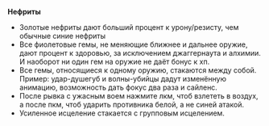 **Нефриты**
- Золотые нефриты дают больший процент к урону/резисту, чем обычные синие нефриты
- Все фиолетовые гемы, не меняющие ближнее и дальнее оружие, дают процент к здоровью, за исключением джаггернаута и алхимии. И наоборот ни один гем на оружие не даёт бонус к хп.
- Все гемы, относящиеся к одному оружию, стакаются между собой. Пример: удар-душегуб и волны-убийцы дадут изменённую анимацию, возможность дать фокус два раза и сайленс.
- После рывка с ужасным воем нажмите лкм, чтоб взлететь в воздух, а после пкм, чтоб ударить противника белой, а не синей атакой.
- Усиленное исцеление стакается с групповым исцелением.

